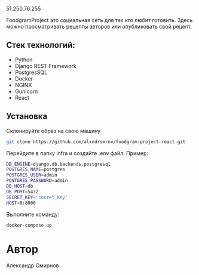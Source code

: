 51.250.76.255


FoodgramProject это социальная сеть для тех кто любит готовить. Здесь можно просматривать рецепты авторов или опубликовать свой рецепт.

## Стек технологий:

- Python
- Django REST Framework
- PostgresSQL
- Docker
- NGINX
- Gunicorn
- React


## Установка

Склонируйте образ на свою машину
```sh
git clone https://github.com/alxndrsmrnv/foodgram-project-react.git
```
Перейдите в папку infra и создайте .env файл. Пример:
```sh
DB_ENGINE=django.db.backends.postgresql
POSTGRES_NAME=postgres
POSTGRES_USER=admin
POSTGRES_PASSWORD=admin
DB_HOST=db
DB_PORT=5432
SECRET_KEY='secret_Key'
HOST=0:8000
```
Выполните команду:
```sh
docker-compose up
```
# Автор
Александр Смирнов

